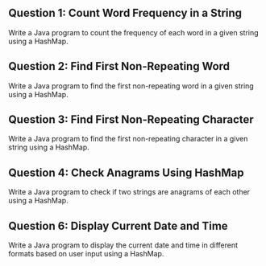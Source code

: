 ## Question 1: Count Word Frequency in a String
Write a Java program to count the frequency of each word in a given string using a HashMap.

## Question 2: Find First Non-Repeating Word
Write a Java program to find the first non-repeating word in a given string using a HashMap.

## Question 3: Find First Non-Repeating Character
Write a Java program to find the first non-repeating character in a given string using a HashMap.

## Question 4: Check Anagrams Using HashMap
Write a Java program to check if two strings are anagrams of each other using a HashMap.

## Question 6: Display Current Date and Time
Write a Java program to display the current date and time in different formats based on user input using a HashMap.

